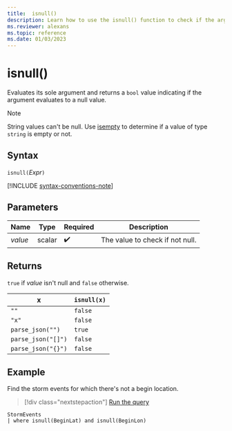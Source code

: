 ```yaml
---
title:  isnull()
description: Learn how to use the isnull() function to check if the argument value is null.
ms.reviewer: alexans
ms.topic: reference
ms.date: 01/03/2023
---
```

# isnull()

Evaluates its sole argument and returns a `bool` value indicating if the argument evaluates to a null value.

> [!NOTE]
> String values can't be null. Use [isempty](./isempty-function.md) to determine if a value of type `string` is empty or not.

## Syntax

`isnull(`*Expr*`)`

[!INCLUDE [syntax-conventions-note](../../includes/syntax-conventions-note.md)]

## Parameters

| Name | Type | Required | Description |
|--|--|--|--|
|*value*|scalar| :heavy_check_mark:| The value to check if not null.|

## Returns

`true` if *value* isn't null and `false` otherwise.

|x                |`isnull(x)`|
|-----------------|-----------|
|`""`             |`false`    |
|`"x"`            |`false`    |
|`parse_json("")`  |`true`     |
|`parse_json("[]")`|`false`    |
|`parse_json("{}")`|`false`    |

## Example

Find the storm events for which there's not a begin location.

> [!div class="nextstepaction"]
> <a href="https://dataexplorer.azure.com/clusters/help/databases/Samples?query=H4sIAAAAAAAAAwsuyS/KdS1LzSsp5uWqUSjPSC1KVcgszivNydFwSk3PzPNJLNFUSMxLQRXMz9MEABMUXTY6AAAA" target="_blank">Run the query</a>

```kusto
StormEvents
| where isnull(BeginLat) and isnull(BeginLon)
```
